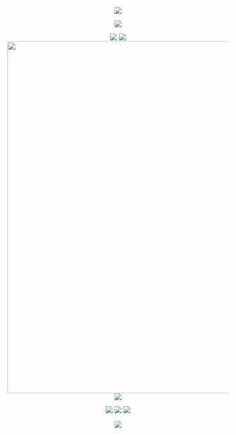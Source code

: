 <!-- https://github.com/kyechan99/capsule-render -->
<p align="center">
<img src="https://capsule-render.vercel.app/api?type=waving&color=timeGradient&height=260&&section=header&text=HI%20FRIENDS!&fontSize=90&fontAlign=50&fontAlignY=28&desc=I%20am%20SunInHeart%F0%9F%98%81&descAlign=50&descSize=30&descAlignY=56&animation=twinkling" />
</p>

<!-- https://github.com/DenverCoder1/readme-typing-svg -->
<p align="center">
<img src="https://readme-typing-svg.demolab.com?font=Orbitron&size=25&pause=1000&center=true&vCenter=true&random=false&width=600&lines=Welcome+to+my+GitHub+profile+page!;I+am+super+obsessed+with+programming!" />
</p>

<!-- https://github.com/anuraghazra/github-readme-stats -->
<p align="center">
<picture>
  <source
    srcset="https://github-readme-stats.vercel.app/api?username=SunInHeart&show_icons=true&hide_border=true&line_height=24&theme=dark"
    media="(prefers-color-scheme: dark)"
  />
  <img src="https://github-readme-stats.vercel.app/api?username=SunInHeart&show_icons=true&hide_border=true&line_height=24" />
</picture>
<picture>
  <source
    srcset="https://github-readme-stats.vercel.app/api/top-langs/?username=SunInHeart&layout=compact&hide_border=true&langs_count=8&theme=dark"
    media="(prefers-color-scheme: dark)"
  />
  <img src="https://github-readme-stats.vercel.app/api/top-langs/?username=SunInHeart&layout=compact&hide_border=true&langs_count=8" />
</picture>
<br/>
<!-- https://github.com/Ashutosh00710/github-readme-activity-graph -->
<img width="800" src="https://github-readme-activity-graph.vercel.app/graph?username=SunInHeart&theme=github-compact&hide_border=true&area=true" />
<br/>
<!-- https://github.com/LelouchFR/skill-icons -->
<img align="center" src="https://go-skill-icons.vercel.app/api/icons?i=c,cpp,linux,py,pytorch,git,perl,md,docker&theme=light">
</p>

<!-- 显示github, gitee, qq  -->
<!-- https://github.com/badges/shields -->
<p align="center">
<a href="https://github.com/SunInHeart"><img src="https://img.shields.io/badge/GitHub-SunInHeart-blue?logo=github" /></a>
<a href="https://gitee.com/SunInHeart"><img src="https://img.shields.io/badge/Gitee-SunInHeart-red?logo=gitee&logoColor=rgb(199, 29, 35)" /></a>
<img src="https://img.shields.io/badge/QQ-2192455541-green?logo=tencentqq" />
</p>

<!-- https://github.com/kyechan99/capsule-render -->
<p align="center">
<img src="https://capsule-render.vercel.app/api?type=waving&color=timeGradient&height=260&&section=footer&text=THE%20END&fontSize=90&fontAlign=50&fontAlignY=78&desc=Hope%20your%20program%20is%20bug-free!&descAlign=50&descSize=30&descAlignY=46&animation=twinkling" />
</p>
